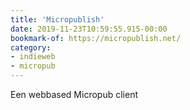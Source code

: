 ```yaml
---
title: 'Micropublish'
date: 2019-11-23T10:59:55.915-00:00
bookmark-of: https://micropublish.net/
category:
- indieweb
- micropub
---
```

Een webbased Micropub client
